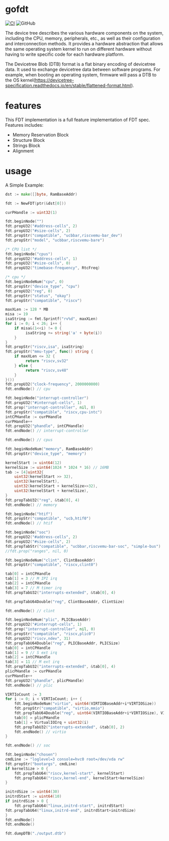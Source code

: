 # gofdt
[![CI](https://github.com/elastic-io/gofdt/actions/workflows/go.yml/badge.svg?branch=main)](https://github.com/elastic-io/gofdt/actions/workflows/go.yml)
![GitHub](https://img.shields.io/github/license/elastic-io/gofdt)

The device tree describes the various hardware components on the system, including the CPU, memory, peripherals, etc., as well as their configuration and interconnection methods. It provides a hardware abstraction that allows the same operating system kernel to run on different hardware without having to write specific code for each hardware platform.

The Devicetree Blob (DTB) format is a flat binary encoding of devicetree data. It used to exchange devicetree data between software programs. For example, when booting an operating system, firmware will pass a DTB to the OS kernel(https://devicetree-specification.readthedocs.io/en/stable/flattened-format.html).


# features
This FDT implementation is a full feature implementation of FDT spec. Features includes:
- Memory Reservation Block
- Structure Block
- Strings Block
- Alignment

# usage
A Simple Example:
```go
dst := make([]byte, RamBaseAddr)

fdt := NewFDT(ptr(&dst[0]))

curPHandle := uint32(1)

fdt.beginNode("")
fdt.propU32("#address-cells", 2)
fdt.propU32("#size-cells", 2)
fdt.propStr("compatible", "ucbbar,riscvemu-bar_dev")
fdt.propStr("model", "ucbbar,riscvemu-bare")

/* CPU list */
fdt.beginNode("cpus")
fdt.propU32("#address-cells", 1)
fdt.propU32("#size-cells", 0)
fdt.propU32("timebase-frequency", RtcFreq)

/* cpu */
fdt.beginNodeNum("cpu", 0)
fdt.propStr("device_type", "cpu")
fdt.propU32("reg", 0)
fdt.propStr("status", "okay")
fdt.propStr("compatible", "riscv")

maxXLen := 128 * MB
misa := 19
isaString := fmt.Sprintf("rv%d", maxXLen)
for i := 0; i < 26; i++ {
    if misa&(1<<i) != 0 {
         isaString += string('a' + byte(i))
    }
}
fdt.propStr("riscv,isa", isaString)
fdt.propStr("mmu-type", func() string {
    if maxXLen <= 32 {
         return "riscv,sv32"
    } else {
         return "riscv,sv48"
    }
}())
fdt.propU32("clock-frequency", 2000000000)
fdt.endNode() // cpu

fdt.beginNode("interrupt-controller")
fdt.propU32("#interrupt-cells", 1)
fdt.prop("interrupt-controller", nil, 0)
fdt.propStr("compatible", "riscv,cpu-intc")
intCPHandle := curPHandle
curPHandle++
fdt.propU32("phandle", intCPHandle)
fdt.endNode() // interrupt-controller

fdt.endNode() // cpus

fdt.beginNodeNum("memory", RamBaseAddr)
fdt.propStr("device_type", "memory")

kernelStart := uint64(12)
kernelSize := uint64(1024 * 1024 * 16) // 16MB
tab := [4]uint32{
    uint32(kernelStart >> 32),
    uint32(kernelStart),
    uint32(kernelStart + kernelSize>>32),
    uint32(kernelStart + kernelSize),
}
fdt.propTabU32("reg", &tab[0], 4)
fdt.endNode() // memory

fdt.beginNode("htif")
fdt.propStr("compatible", "ucb,htif0")
fdt.endNode() // htif

fdt.beginNode("soc")
fdt.propU32("#address-cells", 2)
fdt.propU32("#size-cells", 2)
fdt.propTabStr("compatible", "ucbbar,riscvemu-bar-soc", "simple-bus")
//fdt.prop("ranges", nil, 0)

fdt.beginNodeNum("clint", ClintBaseAddr)
fdt.propStr("compatible", "riscv,clint0")

tab[0] = intCPHandle
tab[1] = 3 // M IPI irq
tab[2] = intCPHandle
tab[3] = 7 // M timer irq
fdt.propTabU32("interrupts-extended", &tab[0], 4)

fdt.propTabU64Double("reg", ClintBaseAddr, ClintSize)

fdt.endNode() // clint

fdt.beginNodeNum("plic", PLICBaseAddr)
fdt.propU32("#interrupt-cells", 1)
fdt.prop("interrupt-controller", nil, 0)
fdt.propStr("compatible", "riscv,plic0")
fdt.propU32("riscv,ndev", 31)
fdt.propTabU64Double("reg", PLICBaseAddr, PLICSize)
tab[0] = intCPHandle
tab[1] = 9 // S ext irq
tab[2] = intCPHandle
tab[3] = 11 // M ext irq
fdt.propTabU32("interrupts-extended", &tab[0], 4)
plicPHandle := curPHandle
curPHandle++
fdt.propU32("phandle", plicPHandle)
fdt.endNode() // plic

VIRTIoCount := 3
for i := 0; i < VIRTIoCount; i++ {
    fdt.beginNodeNum("virtio", uint64(VIRTIOBaseAddr+i*VIRTIOSize))
    fdt.propStr("compatible", "virtio,mmio")
    fdt.propTabU64Double("reg", uint64(VIRTIOBaseAddr+i*VIRTIOSize), VIRTIOSize)
    tab[0] = plicPHandle
    tab[1] = VirtualIOIrq + uint32(i)
    fdt.propTabU32("interrupts-extended", &tab[0], 2)
    fdt.endNode() // virtio
}

fdt.endNode() // soc

fdt.beginNode("chosen")
cmdLine := "loglevel=3 console=hvc0 root=/dev/vda rw"
fdt.propStr("bootargs", cmdLine)
if kernelSize > 0 {
    fdt.propTabU64("riscv,kernel-start", kernelStart)
    fdt.propTabU64("riscv,kernel-end", kernelStart+kernelSize)
}

initrdSize := uint64(30)
initrdStart := uint64(10)
if initrdSize > 0 {
    fdt.propTabU64("linux,initrd-start", initrdStart)
fdt.propTabU64("linux,initrd-end", initrdStart+initrdSize)
}
fdt.endNode()
fdt.endNode()

fdt.dumpDTB("./output.dtb")
```
